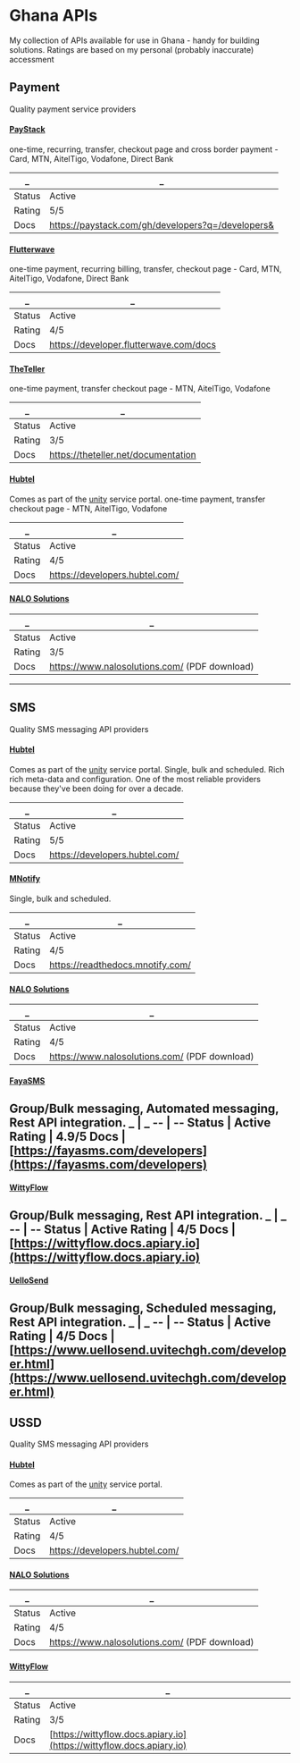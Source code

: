 # Ghana APIs
My collection of APIs available for use in Ghana - handy for building solutions. Ratings are based on my personal (probably inaccurate) accessment

## Payment
Quality payment service providers 

#### [PayStack](https://paystack.com/)
one-time, recurring, transfer, checkout page and cross border payment - Card, MTN, AitelTigo, Vodafone, Direct Bank

_ | _ 
-- | --
Status | Active
Rating | 5/5
Docs | https://paystack.com/gh/developers?q=/developers&

#### [Flutterwave](https://flutterwave.com/gh/)
one-time payment, recurring billing, transfer, checkout page - Card, MTN, AitelTigo, Vodafone, Direct Bank

_ | _ 
-- | --
Status | Active
Rating | 4/5
Docs | https://developer.flutterwave.com/docs

#### [TheTeller](https://theteller.net/)
one-time payment, transfer checkout page - MTN, AitelTigo, Vodafone

_ | _ 
-- | --
Status | Active
Rating | 3/5
Docs | https://theteller.net/documentation

#### [Hubtel](https://hubtel.com)
Comes as part of the [unity](https://unity.hubtel.com) service portal. one-time payment, transfer checkout page - MTN, AitelTigo, Vodafone

_ | _ 
-- | --
Status | Active
Rating | 4/5
Docs | https://developers.hubtel.com/

 #### [NALO Solutions](https://www.nalosolutions.com/)
 
_ | _ 
-- | --
Status | Active
Rating | 3/5
Docs | https://www.nalosolutions.com/ (PDF download)


---


## SMS
 Quality SMS messaging API providers
 
 #### [Hubtel](https://hubtel.com)
 Comes as part of the [unity](https://unity.hubtel.com) service portal. Single, bulk and scheduled. Rich rich meta-data and configuration. One of the most reliable providers because they've been doing for over a decade.

_ | _ 
-- | --
Status | Active
Rating | 5/5
Docs | https://developers.hubtel.com/


#### [MNotify](https://www.mnotify.com/)
Single, bulk and scheduled.

_ | _ 
-- | --
Status | Active
Rating | 4/5
Docs | https://readthedocs.mnotify.com/

#### [NALO Solutions](https://www.nalosolutions.com/)
 
_ | _ 
-- | --
Status | Active
Rating | 4/5
Docs | https://www.nalosolutions.com/ (PDF download)

#### [FayaSMS](https://fayasms.com/)
Group/Bulk messaging, Automated messaging, Rest API integration.
_ | _ 
-- | --
Status | Active
Rating | 4.9/5
Docs | [https://fayasms.com/developers](https://fayasms.com/developers)
---

#### [WittyFlow](https://wittyflow.com/)
Group/Bulk messaging, Rest API integration.
_ | _ 
-- | --
Status | Active
Rating | 4/5
Docs | [https://wittyflow.docs.apiary.io](https://wittyflow.docs.apiary.io)
---

#### [UelloSend](https://www.uellosend.uvitechgh.com/)
Group/Bulk messaging, Scheduled messaging, Rest API integration.
_ | _ 
-- | --
Status | Active
Rating | 4/5
Docs | [https://www.uellosend.uvitechgh.com/developer.html](https://www.uellosend.uvitechgh.com/developer.html)
---


## USSD
 Quality SMS messaging API providers
 
 #### [Hubtel](https://hubtel.com)
 Comes as part of the [unity](https://unity.hubtel.com) service portal. 

_ | _ 
-- | --
Status | Active
Rating | 4/5
Docs | https://developers.hubtel.com/

#### [NALO Solutions](https://www.nalosolutions.com/)
 
_ | _ 
-- | --
Status | Active
Rating | 4/5
Docs | https://www.nalosolutions.com/ (PDF download)

#### [WittyFlow](https://wittyflow.com/)
_ | _ 
-- | --
Status | Active
Rating | 3/5
Docs | [https://wittyflow.docs.apiary.io](https://wittyflow.docs.apiary.io)
